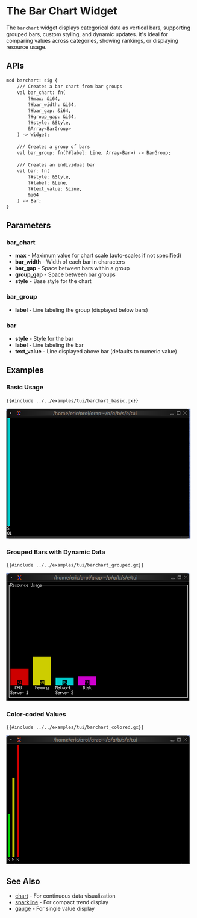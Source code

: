# The Bar Chart Widget

The `barchart` widget displays categorical data as vertical bars, supporting grouped bars, custom styling, and dynamic updates. It's ideal for comparing values across categories, showing rankings, or displaying resource usage.

## APIs

```graphix
mod barchart: sig {
    /// Creates a bar chart from bar groups
    val bar_chart: fn(
        ?#max: &i64,
        ?#bar_width: &i64,
        ?#bar_gap: &i64,
        ?#group_gap: &i64,
        ?#style: &Style,
        &Array<BarGroup>
    ) -> Widget;

    /// Creates a group of bars
    val bar_group: fn(?#label: Line, Array<Bar>) -> BarGroup;

    /// Creates an individual bar
    val bar: fn(
        ?#style: &Style,
        ?#label: &Line,
        ?#text_value: &Line,
        &i64
    ) -> Bar;
}
```

## Parameters

### bar_chart
- **max** - Maximum value for chart scale (auto-scales if not specified)
- **bar_width** - Width of each bar in characters
- **bar_gap** - Space between bars within a group
- **group_gap** - Space between bar groups
- **style** - Base style for the chart

### bar_group
- **label** - Line labeling the group (displayed below bars)

### bar
- **style** - Style for the bar
- **label** - Line labeling the bar
- **text_value** - Line displayed above bar (defaults to numeric value)

## Examples

### Basic Usage

```graphix
{{#include ../../examples/tui/barchart_basic.gx}}
```

![Basic Bar Chart](./media/barchart_basic.png)

### Grouped Bars with Dynamic Data

```graphix
{{#include ../../examples/tui/barchart_grouped.gx}}
```

![Grouped Bar Chart](./media/barchart_grouped.png)

### Color-coded Values

```graphix
{{#include ../../examples/tui/barchart_colored.gx}}
```

![Colored Bar Chart](./media/barchart_colored.png)

## See Also

- [chart](chart.md) - For continuous data visualization
- [sparkline](sparkline.md) - For compact trend display
- [gauge](gauge.md) - For single value display
